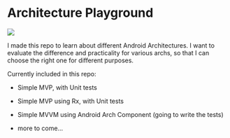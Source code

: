 # Architecture Playground

![](https://bloggie.io/rails/active_storage/blobs/eyJfcmFpbHMiOnsibWVzc2FnZSI6IkJBaHBBaUVCIiwiZXhwIjpudWxsLCJwdXIiOiJibG9iX2lkIn19--e87b49ad1a15971bd07a5ef2b49442d90ac67293/archplay.gif)

I made this repo to learn about different Android Architectures. I want to evaluate the difference and practicality for various archs, so that I can choose the right one for different purposes.

Currently included in this repo:
- Simple MVP, with Unit tests
- Simple MVP using Rx, with Unit tests
- Simple MVVM using Android Arch Component (going to write the tests)

- more to come...
